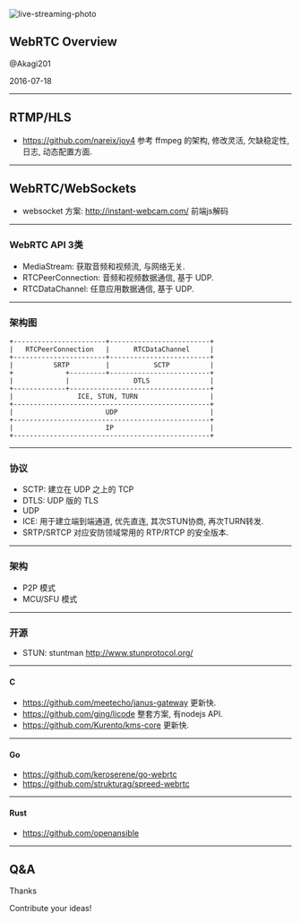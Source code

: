 
![live-streaming-photo](http://akslides.b0.upaiyun.com/live-streaming-photo.jpg)

## WebRTC Overview

@Akagi201

2016-07-18

---

## RTMP/HLS
* <https://github.com/nareix/joy4> 参考 ffmpeg 的架构, 修改灵活, 欠缺稳定性, 日志, 动态配置方面.

---

## WebRTC/WebSockets

* websocket 方案: <http://instant-webcam.com/> 前端js解码

---

### WebRTC API 3类
* MediaStream: 获取音频和视频流, 与网络无关.
* RTCPeerConnection: 音频和视频数据通信, 基于 UDP.
* RTCDataChannel: 任意应用数据通信, 基于 UDP.

---

### 架构图

```
+-----------------------+-------------------------+
|   RTCPeerConnection   |      RTCDataChannel     |
+-----------------------+-------------------------+
|          SRTP         |           SCTP          |
+             +---------+-------------------------+
|             |                DTLS               |
+-------------+-----------------------------------+
|                ICE, STUN, TURN                  |
+-------------------------------------------------+
|                       UDP                       |
+-------------------------------------------------+
|                       IP                        |
+-------------------------------------------------+
```

---

### 协议
* SCTP: 建立在 UDP 之上的 TCP
* DTLS: UDP 版的 TLS
* UDP
* ICE: 用于建立端到端通道, 优先直连, 其次STUN协商, 再次TURN转发.
* SRTP/SRTCP 对应安防领域常用的 RTP/RTCP 的安全版本.

----

### 架构
* P2P 模式
* MCU/SFU 模式

---

### 开源
* STUN: stuntman <http://www.stunprotocol.org/>

----

#### C
* <https://github.com/meetecho/janus-gateway> 更新快.
* <https://github.com/ging/licode> 整套方案, 有nodejs API.
* <https://github.com/Kurento/kms-core> 更新快.

----

#### Go
* <https://github.com/keroserene/go-webrtc>
* <https://github.com/strukturag/spreed-webrtc>

----

#### Rust
* <https://github.com/openansible>

---

## Q&A

Thanks

Contribute your ideas!
